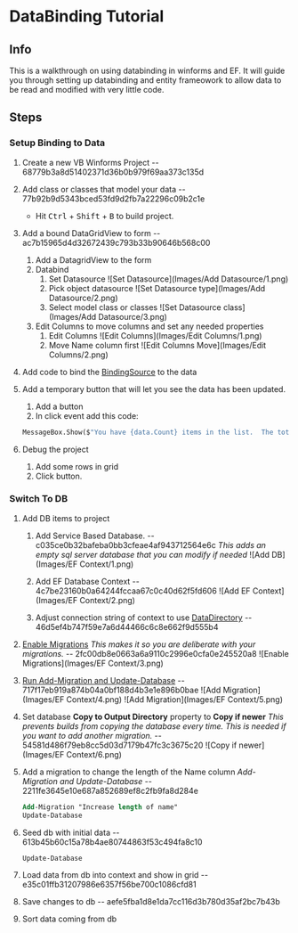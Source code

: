 # DataBinding Tutorial

## Info

This is a walkthrough on using databinding in winforms and EF.  It will guide you through setting up databinding and entity frameowork to allow data to be read and modified with very little code.

## Steps

### **Setup Binding to Data**

1. Create a new VB Winforms Project -- 68779b3a8d51402371d36b0b979f69aa373c135d
1. Add class or classes that model your data -- 77b92b9d5343bced53fd9d2fb7a22296c09b2c1e
    - Hit <kbd>Ctrl</kbd> + <kbd>Shift</kbd> + <kbd>B</kbd> to build project.
1. Add a bound DataGridView to form -- ac7b15965d4d32672439c793b33b90646b568c00
    1. Add a DatagridView to the form
    1. Databind
        1. Set Datasource
        ![Set Datasource](Images/Add Datasource/1.png)
        1. Pick object datasource
        ![Set Datasource type](Images/Add Datasource/2.png)
        1. Select model class or classes
        ![Set Datasource class](Images/Add Datasource/3.png)
    1. Edit Columns to move columns and set any needed properties
        1. Edit Columns ![Edit Columns](Images/Edit Columns/1.png)
        1. Move Name column first ![Edit Columns Move](Images/Edit Columns/2.png)

1. Add code to bind the [BindingSource](https://docs.microsoft.com/en-us/dotnet/framework/winforms/controls/bindingsource-component-overview) to the data

1. Add a temporary button that will let you see the data has been updated.
    1. Add a button
    1. In click event add this code:

    ``` vb
    MessageBox.Show($"You have {data.Count} items in the list.  The total of all C values is {data.Sum(function(r) r.C)}.")
    ```

1. Debug the project
    1. Add some rows in grid
    1. Click button.

### **Switch To DB**

1. Add DB items to project

    1. Add Service Based Database.  -- c035ce0b32bafeba0bb3cfeae4af943712564e6c
    *This adds an empty sql server database that you can modify if needed*
    ![Add DB](Images/EF Context/1.png)

    1. Add EF Database Context -- 4c7be23160b0a64244fccaa67c0c40d62f5fd606
    ![Add EF Context](Images/EF Context/2.png)

    1. Adjust connection string of context to use [DataDirectory](https://social.msdn.microsoft.com/Forums/sqlserver/en-US/dc31ea59-5718-49b6-9f1f-7039da425296/where-is-datadirectory-?forum=sqlce) -- 46d5ef4b747f59e7a6d44466c6c8e662f9d555b4

1. [Enable Migrations](https://www.entityframeworktutorial.net/code-first/code-based-migration-in-code-first.aspx) *This makes it so you are deliberate with your migrations.* -- 2fc00db8e0663a6a9110c2996e0cfa0e245520a8
![Enable Migrations](Images/EF Context/3.png)

1. [Run Add-Migration and Update-Database](https://www.entityframeworktutorial.net/code-first/code-based-migration-in-code-first.aspx) -- 717f17eb919a874b04a0bf188d4b3e1e896b0bae
![Add Migration](Images/EF Context/4.png)
![Add Migration](Images/EF Context/5.png)

1. Set database **Copy to Output Directory** property to **Copy if newer**  *This prevents builds from copying the database every time.  This is needed if you want to add another migration.* -- 54581d486f79eb8cc5d03d7179b47fc3c3675c20
![Copy if newer](Images/EF Context/6.png)

1. Add a migration to change the length of the Name column *Add-Migration and Update-Database* -- 2211fe3645e10e687a852689ef8c2fb9fa8d284e

    ``` ps
    Add-Migration "Increase length of name"
    Update-Database
    ```

1. Seed db with initial data -- 613b45b60c15a78b4ae80744863f53c494fa8c10

    ``` ps
    Update-Database
    ```

1. Load data from db into context and show in grid -- e35c01ffb31207986e6357f56be700c1086cfd81

1. Save changes to db -- aefe5fba1d8e1da7cc116d3b780d35af2bc7b43b

1. Sort data coming from db
